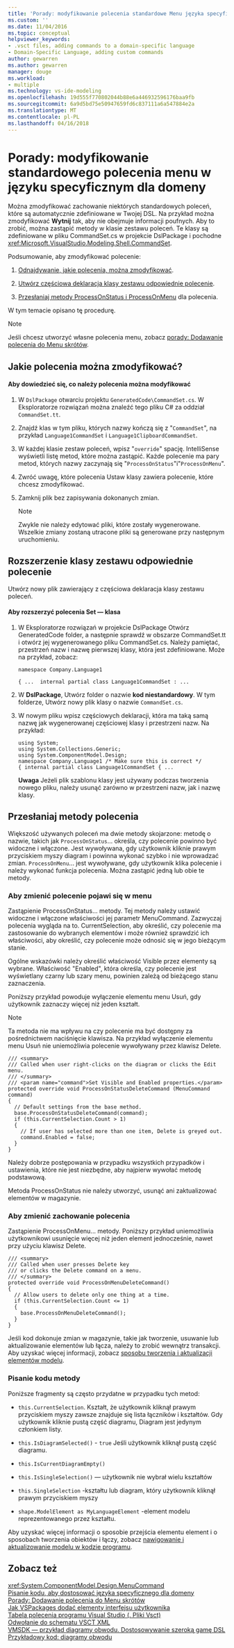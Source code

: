 ```yaml
---
title: 'Porady: modyfikowanie polecenia standardowe Menu języka specyficznego dla domeny | Dokumentacja firmy Microsoft'
ms.custom: ''
ms.date: 11/04/2016
ms.topic: conceptual
helpviewer_keywords:
- .vsct files, adding commands to a domain-specific language
- Domain-Specific Language, adding custom commands
author: gewarren
ms.author: gewarren
manager: douge
ms.workload:
- multiple
ms.technology: vs-ide-modeling
ms.openlocfilehash: 19d555f770802044b88e6a446932596176baa9fb
ms.sourcegitcommit: 6a9d5bd75e50947659fd6c837111a6a547884e2a
ms.translationtype: MT
ms.contentlocale: pl-PL
ms.lasthandoff: 04/16/2018
---
```

# <a name="how-to-modify-a-standard-menu-command-in-a-domain-specific-language"></a>Porady: modyfikowanie standardowego polecenia menu w języku specyficznym dla domeny
Można zmodyfikować zachowanie niektórych standardowych poleceń, które są automatycznie zdefiniowane w Twojej DSL. Na przykład można zmodyfikować **Wytnij** tak, aby nie obejmuje informacji poufnych. Aby to zrobić, można zastąpić metody w klasie zestawu poleceń. Te klasy są zdefiniowane w pliku CommandSet.cs w projekcie DslPackage i pochodne <xref:Microsoft.VisualStudio.Modeling.Shell.CommandSet>.  
  
 Podsumowanie, aby zmodyfikować polecenie:  
  
1.  [Odnajdywanie, jakie polecenia, można zmodyfikować](#what).  
  
2.  [Utwórz częściowa deklaracja klasy zestawu odpowiednie polecenie](#extend).  
  
3.  [Przesłaniaj metody ProcessOnStatus i ProcessOnMenu](#override) dla polecenia.  
  
 W tym temacie opisano tę procedurę.  
  
> [!NOTE]
>  Jeśli chcesz utworzyć własne polecenia menu, zobacz [porady: Dodawanie polecenia do Menu skrótów](../modeling/how-to-add-a-command-to-the-shortcut-menu.md).  
  
##  <a name="what"></a> Jakie polecenia można zmodyfikować?  
  
#### <a name="to-discover-what-commands-you-can-modify"></a>Aby dowiedzieć się, co należy polecenia można modyfikować  
  
1.  W `DslPackage` otwarciu projektu `GeneratedCode\CommandSet.cs`. W Eksploratorze rozwiązań można znaleźć tego pliku C# za oddział `CommandSet.tt`.  
  
2.  Znajdź klas w tym pliku, których nazwy kończą się z "`CommandSet`", na przykład `Language1CommandSet` i `Language1ClipboardCommandSet`.  
  
3.  W każdej klasie zestaw poleceń, wpisz "`override`" spację. IntelliSense wyświetli listę metod, które można zastąpić. Każde polecenie ma pary metod, których nazwy zaczynają się "`ProcessOnStatus`"i"`ProcessOnMenu`".  
  
4.  Zwróć uwagę, które polecenia Ustaw klasy zawiera polecenie, które chcesz zmodyfikować.  
  
5.  Zamknij plik bez zapisywania dokonanych zmian.  
  
    > [!NOTE]
    >  Zwykle nie należy edytować pliki, które zostały wygenerowane. Wszelkie zmiany zostaną utracone pliki są generowane przy następnym uruchomieniu.  
  
##  <a name="extend"></a> Rozszerzenie klasy zestawu odpowiednie polecenie  
 Utwórz nowy plik zawierający z częściowa deklaracja klasy zestawu poleceń.  
  
#### <a name="to-extend-the-command-set-class"></a>Aby rozszerzyć polecenia Set — klasa  
  
1.  W Eksploratorze rozwiązań w projekcie DslPackage Otwórz GeneratedCode folder, a następnie sprawdź w obszarze CommandSet.tt i otwórz jej wygenerowanego pliku CommandSet.cs. Należy pamiętać, przestrzeń nazw i nazwę pierwszej klasy, która jest zdefiniowane. Może na przykład, zobacz:  
  
     `namespace Company.Language1`  
  
     `{ ...  internal partial class Language1CommandSet : ...`  
  
2.  W **DslPackage**, Utwórz folder o nazwie **kod niestandardowy**. W tym folderze, Utwórz nowy plik klasy o nazwie `CommandSet.cs`.  
  
3.  W nowym pliku wpisz częściowych deklaracji, która ma taką samą nazwę jak wygenerowanej częściowej klasy i przestrzeni nazw. Na przykład:  
  
    ```  
    using System;  
    using System.Collections.Generic;  
    using System.ComponentModel.Design;  
    namespace Company.Language1 /* Make sure this is correct */  
    { internal partial class Language1CommandSet { ...  
    ```  
  
     **Uwaga** Jeżeli plik szablonu klasy jest używany podczas tworzenia nowego pliku, należy usunąć zarówno w przestrzeni nazw, jak i nazwę klasy.  
  
##  <a name="override"></a> Przesłaniaj metody polecenia  
 Większość używanych poleceń ma dwie metody skojarzone: metodę o nazwie, takich jak `ProcessOnStatus`... określa, czy polecenie powinno być widoczne i włączone. Jest wywoływana, gdy użytkownik kliknie prawym przyciskiem myszy diagram i powinna wykonać szybko i nie wprowadzać zmian. `ProcessOnMenu`... jest wywoływane, gdy użytkownik klika polecenie i należy wykonać funkcja polecenia. Można zastąpić jedną lub obie te metody.  
  
### <a name="to-change-when-the-command-appears-on-a-menu"></a>Aby zmienić polecenie pojawi się w menu  
 Zastąpienie ProcessOnStatus... metody. Tej metody należy ustawić widoczne i włączone właściwości jej parametr MenuCommand. Zazwyczaj polecenia wygląda na to. CurrentSelection, aby określić, czy polecenie ma zastosowanie do wybranych elementów i może również sprawdzić ich właściwości, aby określić, czy polecenie może odnosić się w jego bieżącym stanie.  
  
 Ogólne wskazówki należy określić właściwość Visible przez elementy są wybrane. Właściwość "Enabled", która określa, czy polecenie jest wyświetlany czarny lub szary menu, powinien zależą od bieżącego stanu zaznaczenia.  
  
 Poniższy przykład powoduje wyłączenie elementu menu Usuń, gdy użytkownik zaznaczy więcej niż jeden kształt.  
  
> [!NOTE]
>  Ta metoda nie ma wpływu na czy polecenie ma być dostępny za pośrednictwem naciśnięcie klawisza. Na przykład wyłączenie elementu menu Usuń nie uniemożliwia polecenie wywoływany przez klawisz Delete.  
  
```  
/// <summary>  
/// Called when user right-clicks on the diagram or clicks the Edit menu.  
/// </summary>  
/// <param name="command">Set Visible and Enabled properties.</param>  
protected override void ProcessOnStatusDeleteCommand (MenuCommand command)  
{  
  // Default settings from the base method.  
  base.ProcessOnStatusDeleteCommand(command);  
  if (this.CurrentSelection.Count > 1)  
  {  
    // If user has selected more than one item, Delete is greyed out.  
    command.Enabled = false;  
  }  
}  
```  
  
 Należy dobrze postępowania w przypadku wszystkich przypadków i ustawienia, które nie jest niezbędne, aby najpierw wywołać metodę podstawową.  
  
 Metoda ProcessOnStatus nie należy utworzyć, usunąć ani zaktualizować elementów w magazynie.  
  
### <a name="to-change-the-behavior-of-the-command"></a>Aby zmienić zachowanie polecenia  
 Zastąpienie ProcessOnMenu... metody. Poniższy przykład uniemożliwia użytkownikowi usunięcie więcej niż jeden element jednocześnie, nawet przy użyciu klawisz Delete.  
  
```  
/// <summary>  
/// Called when user presses Delete key   
/// or clicks the Delete command on a menu.  
/// </summary>  
protected override void ProcessOnMenuDeleteCommand()  
{  
  // Allow users to delete only one thing at a time.  
  if (this.CurrentSelection.Count <= 1)  
  {  
    base.ProcessOnMenuDeleteCommand();  
  }  
}  
```  
  
 Jeśli kod dokonuje zmian w magazynie, takie jak tworzenie, usuwanie lub aktualizowanie elementów lub łącza, należy to zrobić wewnątrz transakcji. Aby uzyskać więcej informacji, zobacz [sposobu tworzenia i aktualizacji elementów modelu](../modeling/how-to-modify-a-standard-menu-command-in-a-domain-specific-language.md).  
  
### <a name="writing-the-code-of-the-methods"></a>Pisanie kodu metody  
 Poniższe fragmenty są często przydatne w przypadku tych metod:  
  
-   `this.CurrentSelection`. Kształt, że użytkownik kliknął prawym przyciskiem myszy zawsze znajduje się lista łączników i kształtów. Gdy użytkownik kliknie pustą część diagramu, Diagram jest jedynym członkiem listy.  
  
-   `this.IsDiagramSelected()` - `true` Jeśli użytkownik kliknął pustą część diagramu.  
  
-   `this.IsCurrentDiagramEmpty()`  
  
-   `this.IsSingleSelection()` — użytkownik nie wybrał wielu kształtów  
  
-   `this.SingleSelection` -kształtu lub diagram, który użytkownik kliknął prawym przyciskiem myszy  
  
-   `shape.ModelElement as MyLanguageElement` -element modelu reprezentowanego przez kształtu.  
  
 Aby uzyskać więcej informacji o sposobie przejścia elementu element i o sposobach tworzenia obiektów i łączy, zobacz [nawigowanie i aktualizowanie modelu w kodzie programu](../modeling/navigating-and-updating-a-model-in-program-code.md).  
  
## <a name="see-also"></a>Zobacz też  
 <xref:System.ComponentModel.Design.MenuCommand>   
 [Pisanie kodu, aby dostosować języka specyficznego dla domeny](../modeling/writing-code-to-customise-a-domain-specific-language.md)   
 [Porady: Dodawanie polecenia do Menu skrótów](../modeling/how-to-add-a-command-to-the-shortcut-menu.md)   
 [Jak VSPackages dodać elementy interfejsu użytkownika](../extensibility/internals/how-vspackages-add-user-interface-elements.md)   
 [Tabela polecenia programu Visual Studio (. Pliki Vsct)](../extensibility/internals/visual-studio-command-table-dot-vsct-files.md)   
 [Odwołanie do schematu VSCT XML](../extensibility/vsct-xml-schema-reference.md)   
 [VMSDK — przykład diagramy obwodu. Dostosowywanie szeroką gamę DSL](http://code.msdn.microsoft.com/Visualization-Modeling-SDK-763778e8)   
 [Przykładowy kod: diagramy obwodu](http://code.msdn.microsoft.com/Visualization-Modeling-SDK-763778e8)
